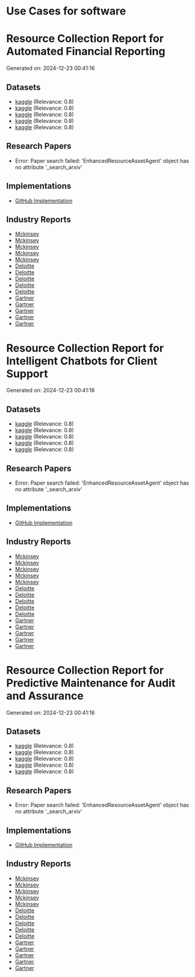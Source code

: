 # Use Cases for software

# Resource Collection Report for Automated Financial Reporting
Generated on: 2024-12-23 00:41:16

## Datasets
- [kaggle](https://www.kaggle.com/search?q=Automated+Financial+Reporting+software+dataset) (Relevance: 0.8)
- [kaggle](https://www.kaggle.com/search?q=Intelligent+Chatbots+for+Client+Support+software+dataset) (Relevance: 0.8)
- [kaggle](https://www.kaggle.com/search?q=Predictive+Maintenance+for+Audit+and+Assurance+software+dataset) (Relevance: 0.8)
- [kaggle](https://www.kaggle.com/search?q=Natural+Language+Processing+for+Compliance+Risk+Assessment+software+dataset) (Relevance: 0.8)
- [kaggle](https://www.kaggle.com/search?q=Data-Driven+Talent+Acquisition+and+Development+software+dataset) (Relevance: 0.8)

## Research Papers
- Error: Paper search failed: 'EnhancedResourceAssetAgent' object has no attribute '_search_arxiv'

## Implementations
- [GitHub Implementation](https://github.com/search?q=Automated+Financial+Reporting+software/automated-financial-reporting)

## Industry Reports
- [Mckinsey](https://www.mckinsey.com/search?q=Automated+Financial+Reporting+software+AI+implementation?q=Automated+Financial+Reporting+software+AI+implementation)
- [Mckinsey](https://www.mckinsey.com/search?q=Intelligent+Chatbots+for+Client+Support+software+AI+implementation?q=Automated+Financial+Reporting+software+AI+implementation)
- [Mckinsey](https://www.mckinsey.com/search?q=Predictive+Maintenance+for+Audit+and+Assurance+software+AI+implementation?q=Automated+Financial+Reporting+software+AI+implementation)
- [Mckinsey](https://www.mckinsey.com/search?q=Natural+Language+Processing+for+Compliance+Risk+Assessment+software+AI+implementation?q=Automated+Financial+Reporting+software+AI+implementation)
- [Mckinsey](https://www.mckinsey.com/search?q=Data-Driven+Talent+Acquisition+and+Development+software+AI+implementation?q=Automated+Financial+Reporting+software+AI+implementation)
- [Deloitte](https://www2.deloitte.com/search?q=Automated+Financial+Reporting+software+AI+implementation?q=Automated+Financial+Reporting+software+AI+implementation)
- [Deloitte](https://www2.deloitte.com/search?q=Intelligent+Chatbots+for+Client+Support+software+AI+implementation?q=Automated+Financial+Reporting+software+AI+implementation)
- [Deloitte](https://www2.deloitte.com/search?q=Predictive+Maintenance+for+Audit+and+Assurance+software+AI+implementation?q=Automated+Financial+Reporting+software+AI+implementation)
- [Deloitte](https://www2.deloitte.com/search?q=Natural+Language+Processing+for+Compliance+Risk+Assessment+software+AI+implementation?q=Automated+Financial+Reporting+software+AI+implementation)
- [Deloitte](https://www2.deloitte.com/search?q=Data-Driven+Talent+Acquisition+and+Development+software+AI+implementation?q=Automated+Financial+Reporting+software+AI+implementation)
- [Gartner](https://www.gartner.com/search?q=Automated+Financial+Reporting+software+AI+implementation?q=Automated+Financial+Reporting+software+AI+implementation)
- [Gartner](https://www.gartner.com/search?q=Intelligent+Chatbots+for+Client+Support+software+AI+implementation?q=Automated+Financial+Reporting+software+AI+implementation)
- [Gartner](https://www.gartner.com/search?q=Predictive+Maintenance+for+Audit+and+Assurance+software+AI+implementation?q=Automated+Financial+Reporting+software+AI+implementation)
- [Gartner](https://www.gartner.com/search?q=Natural+Language+Processing+for+Compliance+Risk+Assessment+software+AI+implementation?q=Automated+Financial+Reporting+software+AI+implementation)
- [Gartner](https://www.gartner.com/search?q=Data-Driven+Talent+Acquisition+and+Development+software+AI+implementation?q=Automated+Financial+Reporting+software+AI+implementation)
# Resource Collection Report for Intelligent Chatbots for Client Support
Generated on: 2024-12-23 00:41:16

## Datasets
- [kaggle](https://www.kaggle.com/search?q=Automated+Financial+Reporting+software+dataset) (Relevance: 0.8)
- [kaggle](https://www.kaggle.com/search?q=Intelligent+Chatbots+for+Client+Support+software+dataset) (Relevance: 0.8)
- [kaggle](https://www.kaggle.com/search?q=Predictive+Maintenance+for+Audit+and+Assurance+software+dataset) (Relevance: 0.8)
- [kaggle](https://www.kaggle.com/search?q=Natural+Language+Processing+for+Compliance+Risk+Assessment+software+dataset) (Relevance: 0.8)
- [kaggle](https://www.kaggle.com/search?q=Data-Driven+Talent+Acquisition+and+Development+software+dataset) (Relevance: 0.8)

## Research Papers
- Error: Paper search failed: 'EnhancedResourceAssetAgent' object has no attribute '_search_arxiv'

## Implementations
- [GitHub Implementation](https://github.com/search?q=Automated+Financial+Reporting+software/intelligent-chatbots-for-client-support)

## Industry Reports
- [Mckinsey](https://www.mckinsey.com/search?q=Automated+Financial+Reporting+software+AI+implementation?q=Intelligent+Chatbots+for+Client+Support+software+AI+implementation)
- [Mckinsey](https://www.mckinsey.com/search?q=Intelligent+Chatbots+for+Client+Support+software+AI+implementation?q=Intelligent+Chatbots+for+Client+Support+software+AI+implementation)
- [Mckinsey](https://www.mckinsey.com/search?q=Predictive+Maintenance+for+Audit+and+Assurance+software+AI+implementation?q=Intelligent+Chatbots+for+Client+Support+software+AI+implementation)
- [Mckinsey](https://www.mckinsey.com/search?q=Natural+Language+Processing+for+Compliance+Risk+Assessment+software+AI+implementation?q=Intelligent+Chatbots+for+Client+Support+software+AI+implementation)
- [Mckinsey](https://www.mckinsey.com/search?q=Data-Driven+Talent+Acquisition+and+Development+software+AI+implementation?q=Intelligent+Chatbots+for+Client+Support+software+AI+implementation)
- [Deloitte](https://www2.deloitte.com/search?q=Automated+Financial+Reporting+software+AI+implementation?q=Intelligent+Chatbots+for+Client+Support+software+AI+implementation)
- [Deloitte](https://www2.deloitte.com/search?q=Intelligent+Chatbots+for+Client+Support+software+AI+implementation?q=Intelligent+Chatbots+for+Client+Support+software+AI+implementation)
- [Deloitte](https://www2.deloitte.com/search?q=Predictive+Maintenance+for+Audit+and+Assurance+software+AI+implementation?q=Intelligent+Chatbots+for+Client+Support+software+AI+implementation)
- [Deloitte](https://www2.deloitte.com/search?q=Natural+Language+Processing+for+Compliance+Risk+Assessment+software+AI+implementation?q=Intelligent+Chatbots+for+Client+Support+software+AI+implementation)
- [Deloitte](https://www2.deloitte.com/search?q=Data-Driven+Talent+Acquisition+and+Development+software+AI+implementation?q=Intelligent+Chatbots+for+Client+Support+software+AI+implementation)
- [Gartner](https://www.gartner.com/search?q=Automated+Financial+Reporting+software+AI+implementation?q=Intelligent+Chatbots+for+Client+Support+software+AI+implementation)
- [Gartner](https://www.gartner.com/search?q=Intelligent+Chatbots+for+Client+Support+software+AI+implementation?q=Intelligent+Chatbots+for+Client+Support+software+AI+implementation)
- [Gartner](https://www.gartner.com/search?q=Predictive+Maintenance+for+Audit+and+Assurance+software+AI+implementation?q=Intelligent+Chatbots+for+Client+Support+software+AI+implementation)
- [Gartner](https://www.gartner.com/search?q=Natural+Language+Processing+for+Compliance+Risk+Assessment+software+AI+implementation?q=Intelligent+Chatbots+for+Client+Support+software+AI+implementation)
- [Gartner](https://www.gartner.com/search?q=Data-Driven+Talent+Acquisition+and+Development+software+AI+implementation?q=Intelligent+Chatbots+for+Client+Support+software+AI+implementation)
# Resource Collection Report for Predictive Maintenance for Audit and Assurance
Generated on: 2024-12-23 00:41:16

## Datasets
- [kaggle](https://www.kaggle.com/search?q=Automated+Financial+Reporting+software+dataset) (Relevance: 0.8)
- [kaggle](https://www.kaggle.com/search?q=Intelligent+Chatbots+for+Client+Support+software+dataset) (Relevance: 0.8)
- [kaggle](https://www.kaggle.com/search?q=Predictive+Maintenance+for+Audit+and+Assurance+software+dataset) (Relevance: 0.8)
- [kaggle](https://www.kaggle.com/search?q=Natural+Language+Processing+for+Compliance+Risk+Assessment+software+dataset) (Relevance: 0.8)
- [kaggle](https://www.kaggle.com/search?q=Data-Driven+Talent+Acquisition+and+Development+software+dataset) (Relevance: 0.8)

## Research Papers
- Error: Paper search failed: 'EnhancedResourceAssetAgent' object has no attribute '_search_arxiv'

## Implementations
- [GitHub Implementation](https://github.com/search?q=Automated+Financial+Reporting+software/predictive-maintenance-for-audit-and-assurance)

## Industry Reports
- [Mckinsey](https://www.mckinsey.com/search?q=Automated+Financial+Reporting+software+AI+implementation?q=Predictive+Maintenance+for+Audit+and+Assurance+software+AI+implementation)
- [Mckinsey](https://www.mckinsey.com/search?q=Intelligent+Chatbots+for+Client+Support+software+AI+implementation?q=Predictive+Maintenance+for+Audit+and+Assurance+software+AI+implementation)
- [Mckinsey](https://www.mckinsey.com/search?q=Predictive+Maintenance+for+Audit+and+Assurance+software+AI+implementation?q=Predictive+Maintenance+for+Audit+and+Assurance+software+AI+implementation)
- [Mckinsey](https://www.mckinsey.com/search?q=Natural+Language+Processing+for+Compliance+Risk+Assessment+software+AI+implementation?q=Predictive+Maintenance+for+Audit+and+Assurance+software+AI+implementation)
- [Mckinsey](https://www.mckinsey.com/search?q=Data-Driven+Talent+Acquisition+and+Development+software+AI+implementation?q=Predictive+Maintenance+for+Audit+and+Assurance+software+AI+implementation)
- [Deloitte](https://www2.deloitte.com/search?q=Automated+Financial+Reporting+software+AI+implementation?q=Predictive+Maintenance+for+Audit+and+Assurance+software+AI+implementation)
- [Deloitte](https://www2.deloitte.com/search?q=Intelligent+Chatbots+for+Client+Support+software+AI+implementation?q=Predictive+Maintenance+for+Audit+and+Assurance+software+AI+implementation)
- [Deloitte](https://www2.deloitte.com/search?q=Predictive+Maintenance+for+Audit+and+Assurance+software+AI+implementation?q=Predictive+Maintenance+for+Audit+and+Assurance+software+AI+implementation)
- [Deloitte](https://www2.deloitte.com/search?q=Natural+Language+Processing+for+Compliance+Risk+Assessment+software+AI+implementation?q=Predictive+Maintenance+for+Audit+and+Assurance+software+AI+implementation)
- [Deloitte](https://www2.deloitte.com/search?q=Data-Driven+Talent+Acquisition+and+Development+software+AI+implementation?q=Predictive+Maintenance+for+Audit+and+Assurance+software+AI+implementation)
- [Gartner](https://www.gartner.com/search?q=Automated+Financial+Reporting+software+AI+implementation?q=Predictive+Maintenance+for+Audit+and+Assurance+software+AI+implementation)
- [Gartner](https://www.gartner.com/search?q=Intelligent+Chatbots+for+Client+Support+software+AI+implementation?q=Predictive+Maintenance+for+Audit+and+Assurance+software+AI+implementation)
- [Gartner](https://www.gartner.com/search?q=Predictive+Maintenance+for+Audit+and+Assurance+software+AI+implementation?q=Predictive+Maintenance+for+Audit+and+Assurance+software+AI+implementation)
- [Gartner](https://www.gartner.com/search?q=Natural+Language+Processing+for+Compliance+Risk+Assessment+software+AI+implementation?q=Predictive+Maintenance+for+Audit+and+Assurance+software+AI+implementation)
- [Gartner](https://www.gartner.com/search?q=Data-Driven+Talent+Acquisition+and+Development+software+AI+implementation?q=Predictive+Maintenance+for+Audit+and+Assurance+software+AI+implementation)
